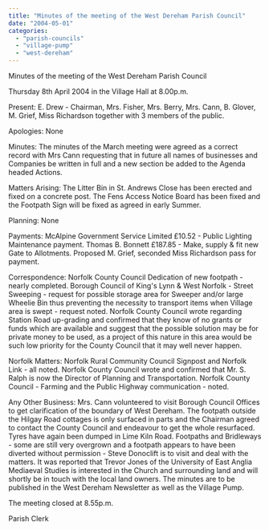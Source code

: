 ```yaml
---
title: "Minutes of the meeting of the West Dereham Parish Council"
date: "2004-05-01"
categories: 
  - "parish-councils"
  - "village-pump"
  - "west-dereham"
---
```


Minutes of the meeting of the West Dereham Parish Council

Thursday 8th April 2004 in the Village Hall at 8.00p.m.

Present: E. Drew - Chairman, Mrs. Fisher, Mrs. Berry, Mrs. Cann, B. Glover, M. Grief, Miss Richardson together with 3 members of the public.

Apologies: None

Minutes: The minutes of the March meeting were agreed as a correct record with Mrs Cann requesting that in future all names of businesses and Companies be written in full and a new section be added to the Agenda headed Actions.

Matters Arising: The Litter Bin in St. Andrews Close has been erected and fixed on a concrete post. The Fens Access Notice Board has been fixed and the Footpath Sign will be fixed as agreed in early Summer.

Planning: None

Payments: McAlpine Government Service Limited £10.52 - Public Lighting Maintenance payment. Thomas B. Bonnett £187.85 - Make, supply & fit new Gate to Allotments. Proposed M. Grief, seconded Miss Richardson pass for payment.

Correspondence: Norfolk County Council Dedication of new footpath - nearly completed. Borough Council of King's Lynn & West Norfolk - Street Sweeping - request for possible storage area for Sweeper and/or large Wheelie Bin thus preventing the necessity to transport items when Village area is swept - request noted. Norfolk County Council wrote regarding Station Road up-grading and confirmed that they know of no grants or funds which are available and suggest that the possible solution may be for private money to be used, as a project of this nature in this area would be such low priority for the County Council that it may well never happen.

Norfolk Matters: Norfolk Rural Community Council Signpost and Norfolk Link - all noted. Norfolk County Council wrote and confirmed that Mr. S. Ralph is now the Director of Planning and Transportation. Norfolk County Council - Farming and the Public Highway communication - noted.

Any Other Business: Mrs. Cann volunteered to visit Borough Council Offices to get clarification of the boundary of West Dereham. The footpath outside the Hilgay Road cottages is only surfaced in parts and the Chairman agreed to contact the County Council and endeavour to get the whole resurfaced. Tyres have again been dumped in Lime Kiln Road. Footpaths and Bridleways - some are still very overgrown and a footpath appears to have been diverted without permission - Steve Donoclift is to visit and deal with the matters. It was reported that Trevor Jones of the University of East Anglia Mediaeval Studies is interested in the Church and surrounding land and will shortly be in touch with the local land owners. The minutes are to be published in the West Dereham Newsletter as well as the Village Pump.

The meeting closed at 8.55p.m.

Parish Clerk
